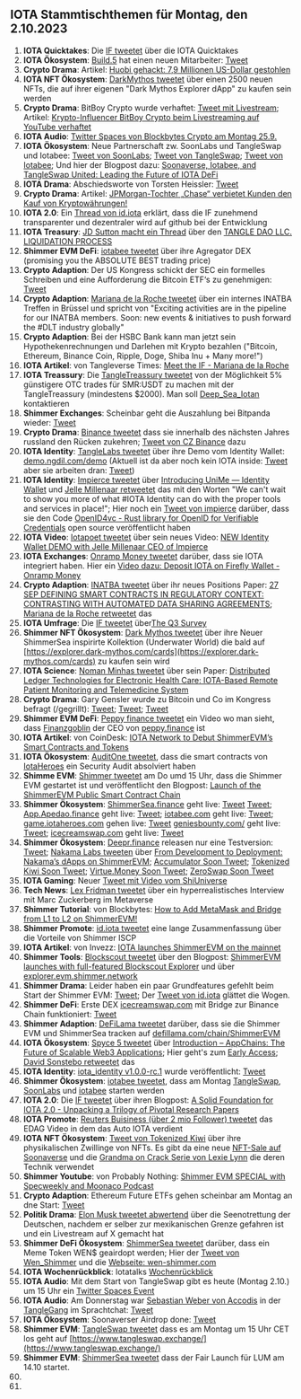 ## IOTA Stammtischthemen für Montag, den 2.10.2023

1. **IOTA Quicktakes**: Die [IF tweetet]() über die IOTA Quicktakes
2. **IOTA Ökosystem**: [Build.5](https://twitter.com/build5tech) hat einen neuen Mitarbeiter: [Tweet](https://x.com/build5tech/status/1706549594677731775?s=20)
3. **Crypto Drama**: Artikel: [Huobi gehackt: 7,9 Millionen US-Dollar gestohlen](https://www.btc-echo.de/schlagzeilen/huobi-gehackt-79-millionen-us-dollar-gestohlen-171945/)
4. **IOTA NFT Ökosystem**: [DarkMythos tweetet](https://x.com/DarkMythosIOTA/status/1706546613764632638?s=20) über einen 2500 neuen NFTs, die auf ihrer eigenen "Dark Mythos Explorer dApp" zu kaufen sein werden
5. **Crypto Drama**: BitBoy Crypto wurde verhaftet: [Tweet mit Livestream](https://x.com/iamramekin/status/1706504068737139060?s=20); Artikel: [Krypto-Influencer BitBoy Crypto beim Livestreaming auf YouTube verhaftet](https://de.cryptonews.com/news/krypto-influencer-bitboy-crypto-beim-livestreaming-auf-youtube-verhaftet.htm)
6. **IOTA Audio**: [Twitter Spaces von Blockbytes Crypto am Montag 25.9.](https://x.com/blockbytescom/status/1706310521039753330?s=20)
7. **IOTA Ökosystem**: Neue Partnerschaft zw. SoonLabs und TangleSwap und Iotabee: [Tweet von SoonLabs](https://x.com/soon_labs/status/1706572195697406134?s=20); [Tweet von TangleSwap](https://x.com/TangleSwap/status/1706574114213810664?s=20); [Tweet von Iotabee](https://x.com/iotabee/status/1706577548669321252?s=20); Und hier der Blogpost dazu: [Soonaverse, Iotabee, and TangleSwap United: Leading the Future of IOTA DeFi](https://soonlabs.medium.com/soonaverse-tangleswap-future-of-defi-d9c86fcb36b7)
8. **IOTA Drama**: Abschiedsworte von Torsten Heissler: [Tweet](https://x.com/theissler/status/1706596293332680743?s=20)
9. **Crypto Drama**: Artikel: [JPMorgan-Tochter „Chase“ verbietet Kunden den Kauf von Kryptowährungen!](https://www.blocktrainer.de/chase-verbietet-kunden-den-kauf-von-krypto/)
10. **IOTA 2.0**: Ein [Thread von id.iota](https://x.com/id_iota/status/1706685221024977290?s=20) erklärt, dass die IF zunehmend transparenter und dezentraler wird auf github bei der Entwicklung 
11. **IOTA Treasury**: [JD Sutton macht ein Thread](https://x.com/Deep_Sea_Iotan/status/1706740360050000325?s=20) über den [TANGLE DAO LLC. LIQUIDATION PROCESS](https://hackmd.io/@turIC_28RG6k6PG4qdRL8A/SkQkC9ldh)
12. **Shimmer EVM DeFi**: [iotabee tweetet](https://x.com/iotabee/status/1706933530066866305?s=20) über ihre Agregator DEX (promising you the ABSOLUTE BEST trading price)
13. **Crypto Adaption**: Der US Kongress schickt der SEC ein formelles Schreiben und eine Aufforderung die Bitcoin ETF‘s zu genehmigen: [Tweet](https://x.com/hoss_crypto/status/1706786793536819683?s=20)
14. **Crypto Adaption**: [Mariana de la Roche tweetet](https://x.com/Marianadlrw/status/1706770607315325089?s=20) über ein internes INATBA Treffen in Brüssel und spricht von "Exciting activities are in the pipeline for our INATBA members. Soon: new events & initiatives to push forward the #DLT industry globally"
15. **Crypto Adaption**: Bei der HSBC Bank kann man jetzt sein Hypothekenrechnungen und Darlehen mit Krypto bezahlen ("Bitcoin, Ethereum, Binance Coin, Ripple, Doge, Shiba Inu + Many more!")
16. **IOTA Artikel**: von Tangleverse Times: [Meet the IF - Mariana de la Roche](https://www.times.tangleverse.io/meet-the-if-mariana-de-la-roche/)
17. **IOTA Treassury**: Die [TangleTreassury tweetet](https://x.com/TangleTreasury/status/1706703264916676869?s=20) von der Möglichkeit 5% günstigere OTC trades für SMR:USDT zu machen mit der TangleTreassury (mindestens $2000). Man soll [Deep_Sea_Iotan](https://twitter.com/Deep_Sea_Iotan) kontaktieren
18. **Shimmer Exchanges**: Scheinbar geht die Auszahlung bei Bitpanda wieder: [Tweet](https://x.com/cbe78/status/1706996006078865783?s=20)
19. **Crypto Drama**: [Binance tweetet](https://x.com/binance/status/1706944096688885895?s=20) dass sie innerhalb des nächsten Jahres russland den Rücken zukehren; [Tweet von CZ Binance](https://x.com/cz_binance/status/1706948603233611858?s=20) dazu
20. **IOTA Identity**: [TangleLabs tweetet](https://x.com/Tangle_Labs/status/1707001069736268080?s=20) über ihre Demo vom Identity Wallet: [demo.ngdil.com/demo](https://demo.ngdil.com/demo) (Aktuell ist da aber noch kein IOTA inside: [Tweet](https://x.com/Vrom14286662/status/1707007934406840729?s=20) aber sie arbeiten dran: [Tweet](https://x.com/Tangle_Labs/status/1707017729398464710?s=20))
21. **IOTA Identity**: [Impierce tweetet](https://x.com/ImpierceTech/status/1707002154500714501?s=20) über [Introducing UniMe — Identity Wallet](https://medium.com/@jelle.millenaar/introducing-unime-identity-wallet-720bd8b9233b) und [Jelle Millenaar retweetet](https://x.com/JelleFm/status/1707003509986460140?s=20) das mit den Worten "We can't wait to show you more of what #IOTA Identity can do with the proper tools and services in place!"; Hier noch ein [Tweet von impierce](https://x.com/ImpierceTech/status/1707305179714867494?s=20) darüber, dass sie den Code [OpenID4vc - Rust library for OpenID for Verifiable Credentials](https://github.com/impierce/openid4vc) open source veröffentlicht haben
22. **IOTA Video**: [Iotapoet tweetet](https://x.com/IotaPoet/status/1707009960255639621?s=20) über sein neues Video: [NEW Identity Wallet DEMO with Jelle Millenaar CEO of Impierce](https://youtu.be/LVrLqNkrutE)
23. **IOTA Exchanges**: [Onramp Money tweetet](https://x.com/onrampmoney/status/1707009463893606720?s=20) darüber, dass sie IOTA integriert haben. Hier ein [Video dazu: Deposit IOTA on Firefly Wallet - Onramp Money](https://www.youtube.com/watch?v=QALnCOam40A)
24. **Crypto Adaption**: [INATBA tweetet](https://x.com/INATBA_org/status/1707006066465116239?s=20) über ihr neues Positions Paper: [27 SEP DEFINING SMART CONTRACTS IN REGULATORY CONTEXT: CONTRASTING WITH AUTOMATED DATA SHARING AGREEMENTS](https://inatba.org/non-classe/defining-smart-contracts-in-regulatory-context-contrasting-with-automated-data-sharing-agreements/); [Mariana de la Roche retweetet](https://x.com/Marianadlrw/status/1707018267607404666?s=20) das
25. **IOTA Umfrage**: Die [IF tweetet](https://x.com/iota/status/1707017244079751671?s=20) über[The Q3 Survey](https://tally.so/r/wzN4Nq)
26. **Shimmer NFT Ökosystem**: [Dark Mythos tweetet](https://x.com/DarkMythosIOTA/status/1707090759596347750?s=20) über ihre Neuer ShimmerSea inspirirte Kollektion (Underwater World) die bald auf [https://explorer.dark-mythos.com/cards](https://explorer.dark-mythos.com/cards) zu kaufen sein wird
27. **IOTA Science**: [Noman Minhas tweetet](https://x.com/malicious_dll/status/1706979721731506572?s=20) über sein Paper: [Distributed Ledger Technologies for Electronic Health Care: IOTA-Based Remote Patient Monitoring and Telemedicine System](https://www.computer.org/csdl/magazine/co/2023/10/10255134/1QzyoHzZs6Q)
28. **Crypto Drama**: Gary Gensler wurde zu Bitcoin und Co im Kongress befragt (/gegrillt): [Tweet](https://x.com/FurkanCCTV/status/1707044560692449754?s=20); [Tweet](https://x.com/WatcherGuru/status/1707071783570952703?s=20); [Tweet](https://x.com/WatcherGuru/status/1707082244135833919?s=20)
29. **Shimmer EVM DeFi**: [Peppy finance tweetet](https://x.com/Peppy_finance/status/1707289739634548953?s=20) ein Video wo man sieht, dass [Finanzgoblin](https://twitter.com/finanzgoblin) der CEO von [peppy.finance](https://www.peppy.finance/) ist
30. **IOTA Artikel**: von CoinDesk: [IOTA Network to Debut ShimmerEVM’s Smart Contracts and Tokens](https://www.coindesk.com/tech/2023/09/28/iota-network-to-debut-shimmerevms-smart-contracts-and-tokens/)
31. **IOTA Ökosystem**: [AuditOne tweetet](https://x.com/auditone_team/status/1707372926536729078?s=20), dass die smart contracts von [IotaHeroes](https://twitter.com/IotaHeroes) ein Security Audit absolviert haben
32. **Shimme EVM**: [Shimmer tweetet](https://x.com/shimmernet/status/1707379638865977407?s=20) am Do umd 15 Uhr, dass die Shimmer EVM gestartet ist und veröffentlicht den Blogpost: [Launch of the ShimmerEVM Public Smart Contract Chain](https://blog.shimmer.network/shimmerevm-chain-launch/)
33. **Shimmer Ökosystem**: [ShimmerSea.finance](https://shimmersea.finance/) geht live: [Tweet](https://x.com/ShimmerSeaDEX/status/1707381241035542930?s=20) [Tweet](https://x.com/dr_tangle/status/1707382949199437862?s=20); [App.Apedao.finance](https://app.apedao.finance/) geht live: [Tweet](https://x.com/iotapes/status/1707383191302992335?s=20); [iotabee.com](https://iotabee.com/) geht live: [Tweet](https://x.com/iotabee/status/1707390185409819103?s=20); [game.iotaheroes.com](https://game.iotaheroes.com/) gehen live: [Tweet](https://x.com/IotaHeroes/status/1707380124151099504?s=20) [geniesbounty.com/](https://www.geniesbounty.com/) geht live: [Tweet](https://x.com/Genies_Bounty/status/1707387701702312200?s=20); [icecreamswap.com](https://icecreamswap.com/?chainId=1116) geht live: [Tweet](https://x.com/icecream_swap/status/1707396537246953644?s=20)
34. **Shimmer Ökosystem**: [Deepr.finance](https://deepr.finance/) releasen nur eine Testversion: [Tweet](https://x.com/DeeprFinance/status/1707391695849980090?s=20); [Nakama Labs tweeten](https://x.com/Nakama_Labs/status/1707387182824960383?s=20) über [From Development to Deployment: Nakama’s dApps on ShimmerEVM](https://medium.com/@NakamaLabs/from-development-to-deployment-nakamas-dapps-on-shimmerevm-376e6025da3f); [Accumulator Soon Tweet](https://x.com/ACCU_DeFi/status/1707389834535264361?s=20); [Tokenized Kiwi Soon Tweet](https://x.com/tokenizedkiwi/status/1707386802049262061?s=20); [Virtue.Money Soon Tweet](https://x.com/Virtue_Money/status/1707392614360641712?s=20); [ZeroSwap Soon Tweet](https://x.com/ZeroSwapNFT/status/1707397913570070811?s=20)
35. **IOTA Gaming**: Neuer [Tweet mit Video vom ShiUniverse](https://x.com/Shiuniverse/status/1707452316276711633?s=20)
36. **Tech News**: [Lex Fridman tweetet](https://x.com/lexfridman/status/1707453830344868204?s=20) über ein hyperrealistisches Interview mit Marc Zuckerberg im Metaverse
37. **Shimmer Tutorial**: von Blockbytes: [How to Add MetaMask and Bridge from L1 to L2 on ShimmerEVM!](https://www.youtube.com/watch?v=plKoaCH-Dq4)
38. **Shimmer Promote**: [id.iota tweetet](https://x.com/id_iota/status/1707464532786889048?s=20) eine lange Zusammenfassung über die Vorteile von Shimmer ISCP
39. **IOTA Artikel**: von Invezz: [IOTA launches ShimmerEVM on the mainnet](https://invezz.com/news/2023/09/28/iota-launches-shimmerevm-on-the-mainnet/)
40. **Shimmer Tools**: [Blockscout tweetet](https://x.com/blockscoutcom/status/1707425140089221389?s=20) über den Blogpost: [ShimmerEVM launches with full-featured Blockscout Explorer](https://www.blog.blockscout.com/shimmer-evm-launches-with-blockscout/) und über [explorer.evm.shimmer.network](https://explorer.evm.shimmer.network/)
41. **Shimmer Drama**: Leider haben ein paar Grundfeatures gefehlt beim Start der Shimmer EVM: [Tweet](https://x.com/Vrom14286662/status/1707474763063427315?s=20); Der [Tweet von id.iota](https://x.com/id_iota/status/1707521919086383351?s=20) glättet die Wogen. 
42. **Shimmer DeFi**: Erste DEX [icecreamswap.com](https://icecreamswap.com/) mit Bridge zur Binance Chain funktioniert: [Tweet](https://x.com/Vrom14286662/status/1707508299623432640?s=20)
43. **Shimmer Adaption**: [DeFiLama tweetet](https://x.com/DefiLlama/status/1707470032651850092?s=20) darüber, dass sie die Shimmer EVM und ShimmerSea tracken auf [defillama.com/chain/ShimmerEVM](https://defillama.com/chain/ShimmerEVM)
44. **IOTA Ökosystem**: [Spyce 5 tweetet](https://x.com/SPYCE_5/status/1707648307504259175?s=20) über [Introduction – AppChains: The Future of Scalable Web3 Applications](https://spyce5.com/appchains/appchain-101-an-in-depth-introduction-to-appchains-and-their-applications/); Hier geht's zum [Early Access](https://spyce5.com/early-access/); [David Sonstebo retweetet](https://x.com/DavidSonstebo/status/1708090245000966269?s=20) das 
45. **IOTA Identity**: [iota_identity v1.0.0-rc.1](https://github.com/iotaledger/identity.rs/releases/tag/v1.0.0-rc.1) wurde veröffentlicht: [Tweet](https://twitter.com/Vrom14286662/status/1707814866486988980)
46. **Shimmer Ökosystem**: [iotabee tweetet](https://x.com/iotabee/status/1707804631491805657?s=20), dass am Montag [TangleSwap](https://twitter.com/TangleSwap), [SoonLabs](https://twitter.com/soon_labs) und [iotabee](https://twitter.com/iotabee) starten werden
47. **IOTA 2.0**: Die [IF tweetet](https://x.com/iota/status/1707742026693828651?s=20) über ihren Blogpost: [A Solid Foundation for IOTA 2.0 - Unpacking a Trilogy of Pivotal Research Papers](https://blog.iota.org/solid-foundation-iota20/)
48. **IOTA Promote**: [Reuters Buisiness (über 2 mio Follower) tweetet](https://x.com/ReutersBiz/status/1707968513363657210?s=20) das EDAG Video in dem das Auto IOTA verdient
49. **IOTA NFT Ökosystem**: [Tweet von Tokenized Kiwi](https://x.com/tokenizedkiwi/status/1708185859164455335?s=20) über ihre physikalischen Zwillinge von NFTs. Es gibt da eine neue [NFT-Sale auf Soonaverse](https://soonaverse.com/nft/0xd02376d79d587dfbe6370524b3bf123400cbdca4) und die [Grandma on Crack Serie von Lexie Lynn](https://x.com/lexienft/status/1708186575270514708?s=20) die deren Technik verwendet
50. **Shimmer Youtube**: von Probably Nothing: [Shimmer EVM SPECIAL with Specweekly and Moonaco Podcast](https://www.youtube.com/watch?v=UM7aAFlC8Cg)
51. **Crypto Adaption**: Ethereum Future ETFs gehen scheinbar am Montag an dne Start: [Tweet](https://x.com/JSeyff/status/1707866932311957577?s=20)
52. **Politik Drama**: [Elon Musk tweetet abwertend](https://x.com/elonmusk/status/1707758153977204846?s=20) über die Seenotrettung der Deutschen, nachdem er selber zur mexikanischen Grenze gefahren ist und ein Livestream auf X gemacht hat
53. **Shimmer DeFi Ökosystem**: [ShimmerSea tweetet](https://x.com/ShimmerSeaDEX/status/1708161059465433345?s=20) darüber, dass ein Meme Token WEN$ geairdopt werden; Hier der [Tweet von Wen_Shimmer](https://x.com/WEN_Shimmer/status/1708097280845213998?s=20) und die [Webseite: wen-shimmer.com](https://www.wen-shimmer.com/)
54. **IOTA Wochenrückblick**: Iotatalks [Wochenrückblick](https://www.iota-talk.com/index.php?article/328-wochenr%C3%BCckblick-vom-24-bis-30-september-2023/)
55. **IOTA Audio**: Mit dem Start von TangleSwap gibt es heute (Montag 2.10.) um 15 Uhr ein [Twitter Spaces Event](https://x.com/TangleSwap/status/1708730303575892392?s=20)
56. **IOTA Audio**: Am Donnerstag war [Sebastian Weber von Accodis](https://twitter.com/Sebasti65365174) in der [TangleGang](https://twitter.com/GangTangleTalk) im Sprachtchat: [Tweet](https://x.com/GangTangleTalk/status/1708425391025614966?s=20)
57. **IOTA Ökosystem**: Soonaverser Airdrop done: [Tweet](https://x.com/soon_labs/status/1708737753566081243?s=20)
58. **Shimmer EVM**: [TangleSwap tweetet](https://x.com/TangleSwap/status/1708730303575892392?s=20) dass es am Montag um 15 Uhr CET los geht auf [https://www.tangleswap.exchange/](https://www.tangleswap.exchange/)
59. **Shimmer EVM**: [ShimmerSea tweetet](https://x.com/ShimmerSeaDEX/status/1708738590711197975?s=20) dass der Fair Launch für LUM am 14.10 startet.
60. 
61. 
